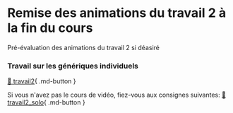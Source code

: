 # Remise des animations du travail 2 à la fin du cours     
Pré-évaluation des animations du travail 2 si déasiré   
### Travail sur les génériques individuels
[💼 travail2](exercices_ae/travail2){ .md-button }   <br>   

Si vous n'avez pas le cours de vidéo, fiez-vous aux consignes suivantes: 
[💼 travail2_solo](exercices_ae/travail2_solo){ .md-button }   <br>   
